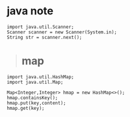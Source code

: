 # java note

>
    import java.util.Scanner;
    Scanner scanner = new Scanner(System.in);
    String str = scanner.next();

># map
    import java.util.HashMap;
    import java.util.Map;
    
    Map<Integer,Integer> hmap = new HashMap<>();
    hmap.containsKey();
    hmap.put(key,content);
    hmap.get(key);

